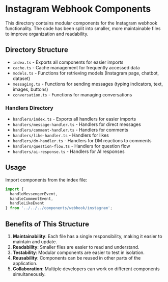 # Instagram Webhook Components

This directory contains modular components for the Instagram webhook functionality. The code has been split into smaller, more maintainable files to improve organization and readability.

## Directory Structure

- `index.ts` - Exports all components for easier imports
- `cache.ts` - Cache management for frequently accessed data
- `models.ts` - Functions for retrieving models (Instagram page, chatbot, dataset)
- `messaging.ts` - Functions for sending messages (typing indicators, text, images, buttons)
- `conversation.ts` - Functions for managing conversations

### Handlers Directory

- `handlers/index.ts` - Exports all handlers for easier imports
- `handlers/message-handler.ts` - Handlers for direct messages
- `handlers/comment-handler.ts` - Handlers for comments
- `handlers/like-handler.ts` - Handlers for likes
- `handlers/dm-handler.ts` - Handlers for DM reactions to comments
- `handlers/question-flow.ts` - Handlers for question flow
- `handlers/ai-response.ts` - Handlers for AI responses

## Usage

Import components from the index file:

```typescript
import { 
  handleMessengerEvent,
  handleCommentEvent,
  handleLikeEvent
} from '../../../components/webhook/instagram';
```

## Benefits of This Structure

1. **Maintainability**: Each file has a single responsibility, making it easier to maintain and update.
2. **Readability**: Smaller files are easier to read and understand.
3. **Testability**: Modular components are easier to test in isolation.
4. **Reusability**: Components can be reused in other parts of the application.
5. **Collaboration**: Multiple developers can work on different components simultaneously.
